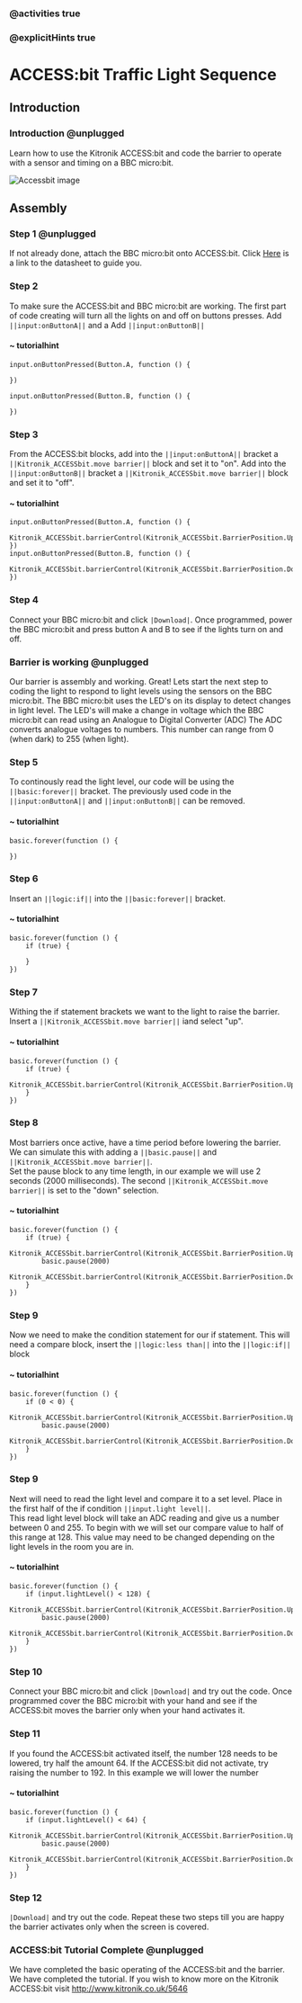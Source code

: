 ### @activities true
### @explicitHints true

# ACCESS:bit Traffic Light Sequence

## Introduction
### Introduction @unplugged
Learn how to use the Kitronik ACCESS:bit and code the barrier to operate with a sensor and timing on a BBC micro:bit. 

![Accessbit image](https://KitronikLtd.github.io/pxt-kitronik-accessbit/assets/accessbit-angle.png)

## Assembly
### Step 1 @unplugged
If not already done, attach the BBC micro:bit onto ACCESS:bit.  Click [Here](https://resources.kitronik.co.uk/pdf/5646-access-bit-microbit-pedestrian-crossing-datsheet.pdf) is a link to the datasheet to guide you. 


### Step 2
To make sure the ACCESS:bit and BBC micro:bit are working.  The first part of code creating will turn all the lights on and off on buttons presses.  Add ``||input:onButtonA||`` and a Add ``||input:onButtonB||``

#### ~ tutorialhint
```blocks
input.onButtonPressed(Button.A, function () {
	
})

input.onButtonPressed(Button.B, function () {
	
})
```

### Step 3
From the ACCESS:bit blocks, add into the ``||input:onButtonA||`` bracket a ``||Kitronik_ACCESSbit.move barrier||`` block and set it to "on". Add into the ``||input:onButtonB||`` bracket a ``||Kitronik_ACCESSbit.move barrier||`` block and set it to "off".
#### ~ tutorialhint
```blocks
input.onButtonPressed(Button.A, function () {
    Kitronik_ACCESSbit.barrierControl(Kitronik_ACCESSbit.BarrierPosition.Up)
})
input.onButtonPressed(Button.B, function () {
    Kitronik_ACCESSbit.barrierControl(Kitronik_ACCESSbit.BarrierPosition.Down)
})
```

### Step 4
Connect your BBC micro:bit and click ``|Download|``.  Once programmed, power the BBC micro:bit and press button A and B to see if the lights turn on and off.


### Barrier is working @unplugged
Our barrier is assembly and working. Great! Lets start the next step to coding the light to respond to light levels using the sensors on the BBC micro:bit.
The BBC micro:bit uses the LED's on its display to detect changes in light level. The LED's will make a change in voltage which the BBC micro:bit can read using an Analogue to Digital Converter (ADC)
The ADC converts analogue voltages to numbers. This number can range from 0 (when dark) to 255 (when light).


### Step 5
To continously read the light level, our code will be using the ``||basic:forever||`` bracket.  The previously used code in the ``||input:onButtonA||`` and ``||input:onButtonB||`` can be removed.
#### ~ tutorialhint
```blocks
basic.forever(function () {

})
```

### Step 6
Insert an ``||logic:if||`` into the ``||basic:forever||`` bracket.
#### ~ tutorialhint
```blocks
basic.forever(function () {
    if (true) {
    	
    } 
})
```

### Step 7
Withing the if statement brackets we want to the light to raise the barrier. Insert a ``||Kitronik_ACCESSbit.move barrier||`` iand select "up".
#### ~ tutorialhint
```blocks
basic.forever(function () {
    if (true) {
    	Kitronik_ACCESSbit.barrierControl(Kitronik_ACCESSbit.BarrierPosition.Up)
    }
})
```

### Step 8
Most barriers once active, have a time period before lowering the barrier.  We can simulate this with adding a ``||basic.pause||`` and ``||Kitronik_ACCESSbit.move barrier||``.  
Set the pause block to any time length, in our example we will use 2 seconds (2000 milliseconds).  The second ``||Kitronik_ACCESSbit.move barrier||`` is set to the "down" selection. 
#### ~ tutorialhint
```blocks
basic.forever(function () {
    if (true) {
    	Kitronik_ACCESSbit.barrierControl(Kitronik_ACCESSbit.BarrierPosition.Up)
        basic.pause(2000)
        Kitronik_ACCESSbit.barrierControl(Kitronik_ACCESSbit.BarrierPosition.Down)
    }
})
```

### Step 9
Now we need to make the condition statement for our if statement.  This will need a compare block, insert the ``||logic:less than||`` into the ``||logic:if||`` block
#### ~ tutorialhint
```blocks
basic.forever(function () {
    if (0 < 0) {
        Kitronik_ACCESSbit.barrierControl(Kitronik_ACCESSbit.BarrierPosition.Up)
        basic.pause(2000)
        Kitronik_ACCESSbit.barrierControl(Kitronik_ACCESSbit.BarrierPosition.Down)
    }
})
```

### Step 9
Next will need to read the light level and compare it to a set level. Place in the first half of the if condition ``||input.light level||``.  
This read light level block will take an ADC reading and give us a number between 0 and 255.  To begin with we will set our compare value to half of this range at 128. This value may need to be changed depending on the light levels in the room you are in.
#### ~ tutorialhint
```blocks
basic.forever(function () {
    if (input.lightLevel() < 128) {
        Kitronik_ACCESSbit.barrierControl(Kitronik_ACCESSbit.BarrierPosition.Up)
        basic.pause(2000)
        Kitronik_ACCESSbit.barrierControl(Kitronik_ACCESSbit.BarrierPosition.Down)
    }
})
```

### Step 10
Connect your BBC micro:bit and click ``|Download|`` and try out the code.  Once programmed cover the BBC micro:bit with your hand and see if the ACCESS:bit moves the barrier only when your hand activates it.

### Step 11
If you found the ACCESS:bit activated itself, the number 128 needs to be lowered, try half the amount 64.  If the ACCESS:bit did not activate, try raising the number to 192.  In this example we will lower the number
#### ~ tutorialhint
```blocks
basic.forever(function () {
    if (input.lightLevel() < 64) {
        Kitronik_ACCESSbit.barrierControl(Kitronik_ACCESSbit.BarrierPosition.Up)
        basic.pause(2000)
        Kitronik_ACCESSbit.barrierControl(Kitronik_ACCESSbit.BarrierPosition.Down)
    }
})
```

### Step 12
``|Download|`` and try out the code.  Repeat these two steps till you are happy the barrier activates only when the screen is covered.

### ACCESS:bit Tutorial Complete @unplugged
We have completed the basic operating of the ACCESS:bit and the barrier.   We have completed the tutorial.  If you wish to know more on the Kitronik ACCESS:bit visit
http://www.kitronik.co.uk/5646